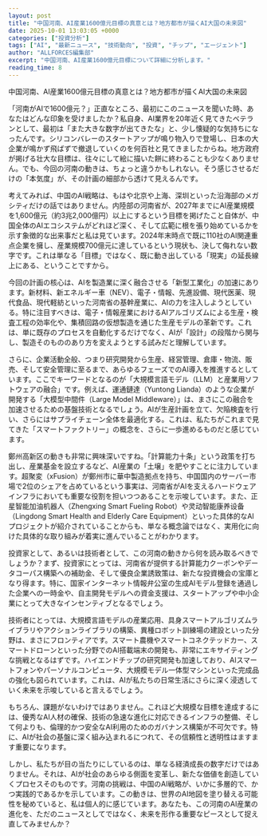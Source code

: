 ```yaml
---
layout: post
title: "中国河南、AI産業1600億元目標の真意とは？地方都市が描くAI大国の未来図"
date: 2025-10-01 13:03:05 +0000
categories: ["投資分析"]
tags: ["AI", "最新ニュース", "技術動向", "投資", "チップ", "エージェント"]
author: "ALLFORCES編集部"
excerpt: "中国河南、AI産業1600億元目標について詳細に分析します。"
reading_time: 8
---
```


中国河南、AI産業1600億元目標の真意とは？地方都市が描くAI大国の未来図

「河南がAIで1600億元？」正直なところ、最初にこのニュースを聞いた時、あなたはどんな印象を受けましたか？私自身、AI業界を20年近く見てきたベテランとして、最初は「また大きな数字が出てきたな」と、少し懐疑的な気持ちになったんです。シリコンバレーのスタートアップが鳴り物入りで登場し、日本の大企業が鳴かず飛ばずで撤退していくのを何百社と見てきましたからね。地方政府が掲げる壮大な目標は、往々にして絵に描いた餅に終わることも少なくありません。でも、今回の河南の動きは、ちょっと違うかもしれない。そう感じさせるだけの「本気度」が、その計画の細部から透けて見えるんです。

考えてみれば、中国のAI戦略は、もはや北京や上海、深圳といった沿海部のメガシティだけの話ではありません。内陸部の河南省が、2027年までにAI産業規模を1,600億元（約3兆2,000億円）以上にするという目標を掲げたこと自体が、中国全体のAIエコシステムがどれほど深く、そして広範に根を張り始めているかを示す象徴的な出来事だと私は見ています。2024年末時点で既に110社のAI関連重点企業を擁し、産業規模700億元に達しているという現状も、決して侮れない数字です。これは単なる「目標」ではなく、既に動き出している「現実」の延長線上にある、ということですから。

今回の計画の核心は、AIを製造業に深く融合させる「新型工業化」の加速にあります。新材料、新エネルギー車（NEV）、電子・情報、先進設備、現代医薬、現代食品、現代軽紡といった河南省の基幹産業に、AIの力を注入しようとしている。特に注目すべきは、電子・情報産業におけるAIアルゴリズムによる生産・検査工程の効率化や、集積回路の仮想製造を通じた生産モデルの革新です。これは、単に既存のプロセスを自動化するだけでなく、AIが「設計」の段階から関与し、製造そのもののあり方を変えようとする試みだと理解しています。

さらに、企業活動全般、つまり研究開発から生産、経営管理、倉庫・物流、販売、そして安全管理に至るまで、あらゆるフェーズでのAI導入を推進するとしています。ここでキーワードとなるのが「大規模言語モデル（LLM）と産業用ソフトウェアの融合」です。例えば、運通鏈達（Yuntong Lianda）のような企業が開発する「大模型中間件（Large Model Middleware）」は、まさにこの融合を加速させるための基盤技術となるでしょう。AIが生産計画を立て、欠陥検査を行い、さらにはサプライチェーン全体を最適化する。これは、私たちがこれまで見てきた「スマートファクトリー」の概念を、さらに一歩進めるものだと感じています。

鄭州高新区の動きも非常に興味深いですね。「計算能力十条」という政策を打ち出し、産業基金を設立するなど、AI産業の「土壌」を肥やすことに注力しています。超聚変（xFusion）が鄭州市に華中製造拠点を持ち、中国国内のサーバー市場で2位のシェアを占めているという事実は、河南省がAIを支えるハードウェアインフラにおいても重要な役割を担いつつあることを示唆しています。また、正星智能加油机器人（Zhengxing Smart Fueling Robot）や灵动智能康养设备（Lingdong Smart Health and Elderly Care Equipment）といった具体的なAIプロジェクトが紹介されていることからも、単なる概念論ではなく、実用化に向けた具体的な取り組みが着実に進んでいることがわかります。

投資家として、あるいは技術者として、この河南の動きから何を読み取るべきでしょうか？まず、投資家にとっては、河南省が提供する計算能力クーポンやデータコーパス構築への補助金、そして優良企業誘致策は、新たな投資機会の宝庫となり得ます。特に、国家インターネット情報弁公室の生成AIモデル登録を通過した企業への一時金や、自主開発モデルへの資金支援は、スタートアップや中小企業にとって大きなインセンティブとなるでしょう。

技術者にとっては、大規模言語モデルの産業応用、具身スマートアルゴリズムライブラリやアクションライブラリの構築、異種ロボット訓練場の建設といった分野は、まさにフロンティアです。スマート農機やスマートコネクテッドカー、スマートドローンといった分野でのAI搭載端末の開発も、非常にエキサイティングな挑戦となるはずです。ハイエンドチップの研究開発も加速しており、AIスマートフォンやパーソナルコンピュータ、大規模モデル一体型マシンといった完成品の強化も図られています。これは、AIが私たちの日常生活にさらに深く浸透していく未来を示唆していると言えるでしょう。

もちろん、課題がないわけではありません。これほど大規模な目標を達成するには、優秀なAI人材の確保、技術の急速な進化に対応できるインフラの整備、そして何よりも、倫理的かつ安全なAI利用のためのガバナンス構築が不可欠です。特に、AIが社会の基盤に深く組み込まれるにつれて、その信頼性と透明性はますます重要になります。

しかし、私たちが目の当たりにしているのは、単なる経済成長の数字だけではありません。それは、AIが社会のあらゆる側面を変革し、新たな価値を創造していくプロセスそのものです。河南の挑戦は、中国のAI戦略が、いかに多層的で、かつ実践的であるかを示しています。この動きは、世界のAI地図を塗り替える可能性を秘めていると、私は個人的に感じています。あなたも、この河南のAI産業の進化を、ただのニュースとしてではなく、未来を形作る重要なピースとして捉え直してみませんか？


